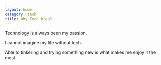 ```yaml
---
layout: home
category: tech
title: Why Tech blog?
---
```


Technology is always been my passion. 

I cannot imagine my life without tech. 

Able to tinkering and trying something new is what makes me enjoy it the most.
